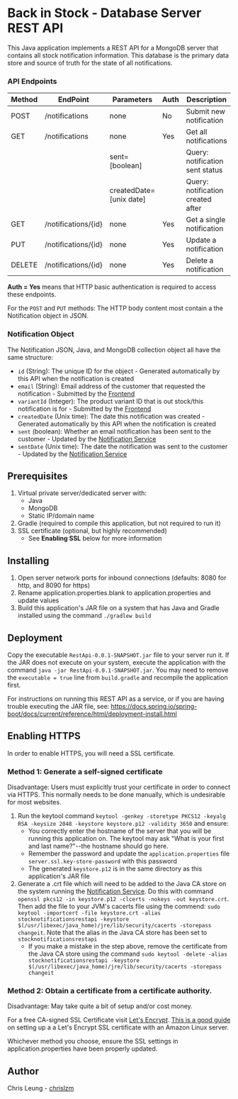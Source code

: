 # Back in Stock - Database Server REST API

This Java application implements a REST API for a MongoDB server that contains all stock notification information. This database is the primary data store and source of truth for the state of all notifications.

### API Endpoints

| Method | EndPoint            | Parameters              | Auth | Description                       |
|--------|---------------------|-------------------------|------|-----------------------------------|
| POST   | /notifications      | none                    | No   | Submit new notification           |
| GET    | /notifications      | none                    | Yes  | Get all notifications             |
|        |                     | sent=[boolean]          |      | Query: notification sent status   |
|        |                     | createdDate=[unix date] |      | Query: notification created after |
| GET    | /notifications/{id} | none                    | Yes  | Get a single notification         |
| PUT    | /notifications/{id} | none                    | Yes  | Update a notification             |
| DELETE | /notifications/{id} | none                    | Yes  | Delete a notification             |

**Auth = Yes** means that HTTP basic authentication is required to access these endpoints.

For the `POST` and `PUT` methods: The HTTP body content most contain a the Notification object in JSON.

### Notification Object

The Notification JSON, Java, and MongoDB collection object all have the same structure:

* `id` (String): The unique ID for the object - Generated automatically by this API when the notification is created
* `email` (String): Email address of the customer that requested the notification - Submitted by the [Frontend](../FrontEnd)
* `variantId` (Integer): The product variant ID that is out stock/this notification is for - Submitted by the [Frontend](../FrontEnd)
* `createdDate` (Unix time): The date this notification was created - Generated automatically by this API when the notification is created
* `sent` (boolean): Whether an email notification has been sent to the customer - Updated by the [Notification Service](../NotificationService)
* `sentDate` (Unix time): The date the notification was sent to the customer - Updated by the [Notification Service](../NotificationService)

## Prerequisites

1. Virtual private server/dedicated server with:
    * Java
    * MongoDB
    * Static IP/domain name
2. Gradle (required to compile this application, but not required to run it)
3. SSL certificate (optional, but highly recommended)
    * See **Enabling SSL** below for more information 

## Installing

1. Open server network ports for inbound connections (defaults: 8080 for http, and 8090 for https)
2. Rename application.properties.blank to application.properties and update values
3. Build this application's JAR file on a system that has Java and Gradle installed using the command `./gradlew build`

## Deployment

Copy the executable `RestApi-0.0.1-SNAPSHOT.jar` file to your server run it. If the JAR does not execute on your system, execute the application with the command `java -jar RestApi-0.0.1-SNAPSHOT.jar`. You may need to remove the `executable = true` line from `build.gradle` and recompile the application first.

For instructions on running this REST API as a service, or if you are having trouble executing the JAR file, see: https://docs.spring.io/spring-boot/docs/current/reference/html/deployment-install.html

## Enabling HTTPS

In order to enable HTTPS, you will need a SSL certificate.

### Method 1: Generate a self-signed certificate

Disadvantage: Users must explicitly trust your certificate in order to connect via HTTPS. This normally needs to be done manually, which is undesirable for most websites.

1. Run the keytool command `keytool -genkey -storetype PKCS12 -keyalg RSA -keysize 2048 -keystore keystore.p12 -validity 3650` and ensure:
    * You correctly enter the hostname of the server that you will be running this application on. The keytool may ask "What is your first and last name?"--the hostname should go here. 
    * Remember the password and update the `application.properties` file `server.ssl.key-store-password` with this password
    * The generated `keystore.p12` is in the same directory as this application's JAR file
2. Generate a .crt file which will need to be added to the Java CA store on the system running the [Notification Service](../NotificationService). Do this with command `openssl pkcs12 -in keystore.p12 -clcerts -nokeys -out keystore.crt`. Then add the file to your JVM's cacerts file using the commend: `sudo keytool -importcert -file keystore.crt -alias stocknotificationsrestapi -keystore $(/usr/libexec/java_home)/jre/lib/security/cacerts -storepass changeit`. Note that the alias in the Java CA store has been set to `stocknotificationsrestapi`
    * If you make a mistake in the step above, remove the certificate from the Java CA store using the command `sudo keytool -delete -alias stocknotificationsrestapi -keystore $(/usr/libexec/java_home)/jre/lib/security/cacerts -storepass changeit`

### Method 2: Obtain a certificate from a certificate authority.

Disadvantage: May take quite a bit of setup and/or cost money.

For a free CA-signed SSL Certificate visit [Let's Encrypt](https://letsencrypt.org). [This is a good guide](https://coderwall.com/p/e7gzbq/https-with-certbot-for-nginx-on-amazon-linux) on setting up a a Let's Encrypt SSL certificate with an Amazon Linux server.

Whichever method you choose, ensure the SSL settings in application.properties have been properly updated.

## Author

Chris Leung - [chrislzm](https://github.com/chrislzm)
